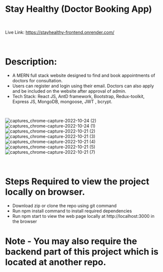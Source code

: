 # Stay Healthy (Doctor Booking App)

<br>

Live Link: https://stayhealthy-frontend.onrender.com/

<br>

# Description:
- A MERN full stack website designed to find and book appointments of doctors for consultation.
- Users can register and login using their email. Doctors can also apply and be included on the website after approval of admin.
- Tech Stack: React JS, AntD framework, Bootstrap, Redux-toolkit, Express JS, MongoDB, mongoose, JWT , bcrypt.

<br>

![captures_chrome-capture-2022-10-24 (2)](https://user-images.githubusercontent.com/64298475/203744375-559142b4-949e-487b-8ba3-294261c70558.png)
![captures_chrome-capture-2022-10-24 (1)](https://user-images.githubusercontent.com/64298475/203743837-b26db518-9d2e-4955-8cb9-31d751b4bc51.png)
![captures_chrome-capture-2022-10-21 (2)](https://user-images.githubusercontent.com/64298475/203744048-d8dfd930-2d97-4e00-9b88-a518e189b004.png)
![captures_chrome-capture-2022-10-21 (3)](https://user-images.githubusercontent.com/64298475/203744065-dac47af8-4b5a-4602-9362-421c2fb9de14.png)
![captures_chrome-capture-2022-10-21 (4)](https://user-images.githubusercontent.com/64298475/203744076-bb16d3bd-638d-43c6-9bee-ca6c86ad4293.png)
![captures_chrome-capture-2022-10-21 (5)](https://user-images.githubusercontent.com/64298475/203744100-e15d224a-c8fe-40f7-9bb0-910c3970e4b5.png)
![captures_chrome-capture-2022-10-21 (7)](https://user-images.githubusercontent.com/64298475/203744158-b2b29954-475d-428d-bacc-ead5a5752a89.png)

<br>


# Steps Required to view the project locally on browser.
- Download zip or clone the repo using git command
- Run npm install command to install required dependencies
- Run npm start to view the web page locally at  http://localhost:3000 in the browser

# Note - You may also require the backend part of this project which is located at another repo.
